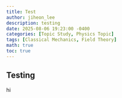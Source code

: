 ```yaml
---
title: Test
author: jiheon_lee
description: testing
date: 2025-08-06 19:23:00 -0400
categories: [Topic Study, Physics Topic]
tags: [Classical Mechanics, Field Theory]
math: true
toc: true
---
```

## Testing
hi